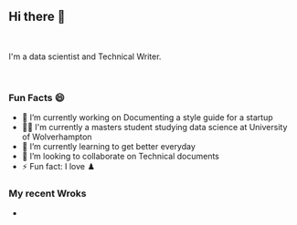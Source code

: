 ## Hi there 👋
<br>

I'm a data scientist and Technical Writer.

<br>

### Fun Facts :smile: 

- 🔭 I’m currently working on Documenting a style guide for a startup
-  :man_student: I'm currently a masters student studying data science at University of Wolverhampton
- 🌱 I’m currently learning to get better everyday
- 👯 I’m looking to collaborate on Technical documents
- ⚡ Fun fact: I love ♟️

### My recent Wroks
-

